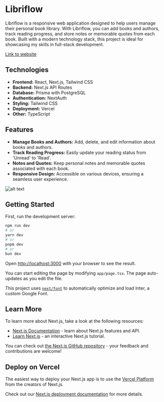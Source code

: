 # Libriflow

Libriflow is a responsive web application designed to help users manage their personal book library. With Libriflow, you can add books and authors, track reading progress, and store notes or memorable quotes from each book. Built with a modern technology stack, this project is ideal for showcasing my skills in full-stack development.

[Link to website](https://libriflow-zeta.vercel.app/home)

## Technologies

- **Frontend:** React, Next.js, Tailwind CSS
- **Backend:** Next.js API Routes
- **Database:** Prisma with PostgreSQL
- **Authentication:** NextAuth
- **Styling:** Tailwind CSS
- **Deployment:** Vercel
- **Other:** TypeScript

## Features

- **Manage Books and Authors:** Add, delete, and edit information about books and authors.
- **Track Reading Progress:** Easily update your reading status from 'Unread' to 'Read'.
- **Notes and Quotes:** Keep personal notes and memorable quotes associated with each book.
- **Responsive Design:** Accessible on various devices, ensuring a seamless user experience.

![alt text](https://raw.githubusercontent.com/miloszbrzezinski/personal-site/main/public/libriflow-book.png?token=GHSAT0AAAAAACJ2YMI4ZLTRAQ4YS6UWSCWWZRAWKLQ)


## Getting Started

First, run the development server:

```bash
npm run dev
# or
yarn dev
# or
pnpm dev
# or
bun dev
```

Open [http://localhost:3000](http://localhost:3000) with your browser to see the result.

You can start editing the page by modifying `app/page.tsx`. The page auto-updates as you edit the file.

This project uses [`next/font`](https://nextjs.org/docs/basic-features/font-optimization) to automatically optimize and load Inter, a custom Google Font.

## Learn More

To learn more about Next.js, take a look at the following resources:

- [Next.js Documentation](https://nextjs.org/docs) - learn about Next.js features and API.
- [Learn Next.js](https://nextjs.org/learn) - an interactive Next.js tutorial.

You can check out [the Next.js GitHub repository](https://github.com/vercel/next.js/) - your feedback and contributions are welcome!

## Deploy on Vercel

The easiest way to deploy your Next.js app is to use the [Vercel Platform](https://vercel.com/new?utm_medium=default-template&filter=next.js&utm_source=create-next-app&utm_campaign=create-next-app-readme) from the creators of Next.js.

Check out our [Next.js deployment documentation](https://nextjs.org/docs/deployment) for more details.
